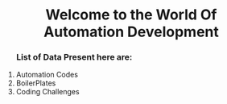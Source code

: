 <center><h1>Welcome to the World Of Automation Development</h1></center>
<ol>
  <h3>List of Data Present here are: </h3>
  <li>Automation Codes</li>
  <li>BoilerPlates</li>
  <li>Coding Challenges</li>
</ol>
